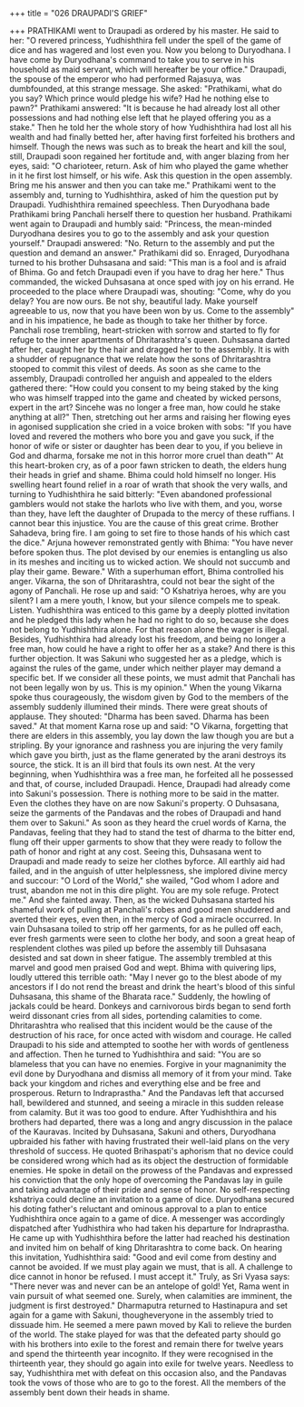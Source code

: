 +++
title = "026 DRAUPADI'S GRIEF"

+++
PRATHIKAMI went to Draupadi as
ordered by his master. He said to her: "O
revered princess, Yudhishthira fell under
the spell of the game of dice and has
wagered and lost even you. Now you
belong to Duryodhana. I have come by
Duryodhana's command to take you to
serve in his household as maid servant,
which will hereafter be your office."
Draupadi, the spouse of the emperor who
had
performed
Rajasuya,
was
dumbfounded, at this strange message.
She asked: "Prathikami, what do you say?
Which prince would pledge his wife? Had
he nothing else to pawn?"
Prathikami answered: "It is because he
had already lost all other possessions and
had nothing else left that he played
offering you as a stake."
Then he told her the whole story of how
Yudhishthira had lost all his wealth and
had finally betted her, after having first
forfeited his brothers and himself.
Though the news was such as to break the
heart and kill the soul, still, Draupadi soon
regained her fortitude and, with anger
blazing from her eyes, said: "O charioteer,
return. Ask of him who played the game
whether in it he first lost himself, or his
wife. Ask this question in the open
assembly. Bring me his answer and then
you can take me." Prathikami went to the
assembly and, turning to Yudhishthira,
asked of him the question put by
Draupadi.
Yudhishthira remained speechless.
Then Duryodhana bade Prathikami bring
Panchali herself there to question her
husband. Prathikami went again to
Draupadi and humbly said: "Princess, the
mean-minded Duryodhana desires you to
go to the assembly and ask your question
yourself."
Draupadi answered: "No. Return to the
assembly and put the question and
demand an answer."
Prathikami did so.
Enraged, Duryodhana turned to his
brother Duhsasana and said: "This man is
a fool and is afraid of Bhima. Go and
fetch Draupadi even if you have to drag
her here."
Thus commanded, the wicked Duhsasana
at once sped with joy on his errand. He
proceeded to the place where Draupadi
was, shouting: "Come, why do you delay?
You are now ours. Be not shy, beautiful
lady. Make yourself agreeable to us, now
that you have been won by us. Come to
the assembly" and in his impatience, he
bade as though to take her thither by
force.
Panchali rose trembling, heart-stricken
with sorrow and started to fly for refuge to
the inner apartments of Dhritarashtra's
queen. Duhsasana darted after her, caught
her by the hair and dragged her to the
assembly.
It is with a shudder of repugnance that we
relate how the sons of Dhritarashtra
stooped to commit this vilest of deeds.
As soon as she came to the assembly,
Draupadi controlled her anguish and
appealed to the elders gathered there:
"How could you consent to my being
staked by the king who was himself
trapped into the game and cheated by
wicked persons, expert in the art? Sincehe was no longer a free man, how could
he stake anything at all?"
Then, stretching out her arms and raising
her flowing eyes in agonised supplication
she cried in a voice broken with sobs:
"If you have loved and revered the
mothers who bore you and gave you suck,
if the honor of wife or sister or daughter
has been dear to you, if you believe in
God and dharma, forsake me not in this
horror more cruel than death"'
At this heart-broken cry, as of a poor fawn
stricken to death, the elders hung their
heads in grief and shame. Bhima could
hold himself no longer. His swelling heart
found relief in a roar of wrath that shook
the very walls, and turning to
Yudhishthira he said bitterly:
"Even abandoned professional gamblers
would not stake the harlots who live with
them, and you, worse than they, have left
the daughter of Drupada to the mercy of
these ruffians. I cannot bear this injustice.
You are the cause of this great crime.
Brother Sahadeva, bring fire. I am going
to set fire to those hands of his which cast
the dice."
Arjuna however remonstrated gently with
Bhima: "You have never before spoken
thus. The plot devised by our enemies is
entangling us also in its meshes and
inciting us to wicked action. We should
not succumb and play their game.
Beware."
With a superhuman effort, Bhima
controlled his anger.
Vikarna, the son of Dhritarashtra, could
not bear the sight of the agony of
Panchali. He rose up and said: "O
Kshatriya heroes, why are you silent? I
am a mere youth, I know, but your silence
compels me to speak. Listen. Yudhishthira
was enticed to this game by a deeply
plotted invitation and he pledged this lady
when he had no right to do so, because
she does not belong to Yudhishthira alone.
For that reason alone the wager is illegal.
Besides, Yudhishthira had already lost his
freedom, and being no longer a free man,
how could he have a right to offer her as a
stake? And there is this further objection.
It was Sakuni who suggested her as a
pledge, which is against the rules of the
game, under which neither player may
demand a specific bet. If we consider all
these points, we must admit that Panchali
has not been legally won by us. This is my
opinion."
When the young Vikarna spoke thus
courageously, the wisdom given by God
to the members of the assembly suddenly
illumined their minds. There were great
shouts of applause. They shouted:
"Dharma has been saved. Dharma has
been saved."
At that moment Karna rose up and said:
"O Vikarna, forgetting that there are
elders in this assembly, you lay down the
law though you are but a stripling. By
your ignorance and rashness you are
injuring the very family which gave you
birth, just as the flame generated by the
arani destroys its source, the stick. It is an
ill bird that fouls its own nest. At the very
beginning, when Yudhishthira was a free
man, he forfeited all he possessed and
that, of course, included Draupadi. Hence,
Draupadi had already come into Sakuni's
possession. There is nothing more to be
said in the matter. Even the clothes they
have on are now Sakuni's property. O
Duhsasana, seize the garments of the
Pandavas and the robes of Draupadi and
hand them over to Sakuni."
As soon as they heard the cruel words of
Karna, the Pandavas, feeling that they had
to stand the test of dharma to the bitter
end, flung off their upper garments to
show that they were ready to follow the
path of honor and right at any cost.
Seeing this, Duhsasana went to Draupadi
and made ready to seize her clothes byforce. All earthly aid had failed, and in the
anguish of utter helplessness, she
implored divine mercy and succour:
"O Lord of the World," she wailed, "God
whom I adore and trust, abandon me not
in this dire plight. You are my sole refuge.
Protect me." And she fainted away.
Then, as the wicked Duhsasana started his
shameful work of pulling at Panchali's
robes and good men shuddered and
averted their eyes, even then, in the mercy
of God a miracle occurred.
In vain Duhsasana toiled to strip off her
garments, for as he pulled off each, ever
fresh garments were seen to clothe her
body, and soon a great heap of
resplendent clothes was piled up before
the assembly till Duhsasana desisted and
sat down in sheer fatigue.
The assembly trembled at this marvel and
good men praised God and wept. Bhima
with quivering lips, loudly uttered this
terrible oath: "May I never go to the blest
abode of my ancestors if I do not rend the
breast and drink the heart's blood of this
sinful Duhsasana, this shame of the
Bharata race."
Suddenly, the howling of jackals could be
heard. Donkeys and carnivorous birds
began to send forth weird dissonant cries
from all sides, portending calamities to
come.
Dhritarashtra who realised that this
incident would be the cause of the
destruction of his race, for once acted with
wisdom and courage. He called Draupadi
to his side and attempted to soothe her
with words of gentleness and affection.
Then he turned to Yudhishthira and said:
"You are so blameless that you can have
no enemies. Forgive in your magnanimity
the evil done by Duryodhana and dismiss
all memory of it from your mind. Take
back your kingdom and riches and
everything else and be free and
prosperous. Return to Indraprastha." And
the Pandavas left that accursed hall,
bewildered and stunned, and seeing a
miracle in this sudden release from
calamity. But it was too good to endure.
After Yudhishthira and his brothers had
departed, there was a long and angry
discussion in the palace of the Kauravas.
Incited by Duhsasana, Sakuni and others,
Duryodhana upbraided his father with
having frustrated their well-laid plans on
the very threshold of success.
He quoted Brihaspati's aphorism that no
device could be considered wrong which
had as its object the destruction of
formidable enemies.
He spoke in detail on the prowess of the
Pandavas and expressed his conviction
that the only hope of overcoming the
Pandavas lay in guile and taking
advantage of their pride and sense of
honor.
No self-respecting kshatriya could decline
an invitation to a game of dice.
Duryodhana secured his doting father's
reluctant and ominous approval to a plan
to entice Yudhishthira once again to a
game of dice.
A messenger was accordingly dispatched
after Yudhisthira who had taken his
departure for Indraprastha. He came up
with Yudhishthira before the latter had
reached his destination and invited him on
behalf of king Dhritarashtra to come back.
On hearing this invitation, Yudhishthira
said: "Good and evil come from destiny
and cannot be avoided. If we must play
again we must, that is all. A challenge to
dice cannot in honor be refused. I must
accept it." Truly, as Sri Vyasa says:
"There never was and never can be an
antelope of gold! Yet, Rama went in vain
pursuit of what seemed one. Surely, when
calamities are imminent, the judgment is
first destroyed."
Dharmaputra returned to Hastinapura and
set again for a game with Sakuni, thougheveryone in the assembly tried to dissuade
him.
He seemed a mere pawn moved by Kali to
relieve the burden of the world.
The stake played for was that the defeated
party should go with his brothers into
exile to the forest and remain there for
twelve years and spend the thirteenth year
incognito. If they were recognised in the
thirteenth year, they should go again into
exile for twelve years.
Needless to say, Yudhishthira met with
defeat on this occasion also, and the
Pandavas took the vows of those who are
to go to the forest.
All the members of the assembly bent
down their heads in shame.